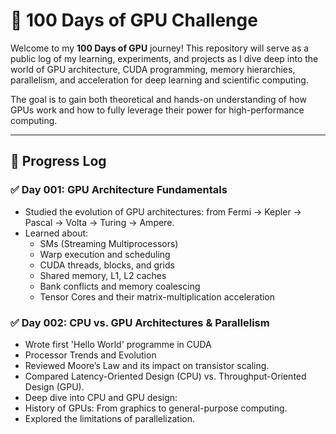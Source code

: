 # 🚀 100 Days of GPU Challenge

Welcome to my **100 Days of GPU** journey! This repository will serve as a public log of my learning, experiments, and projects as I dive deep into the world of GPU architecture, CUDA programming, memory hierarchies, parallelism, and acceleration for deep learning and scientific computing.

The goal is to gain both theoretical and hands-on understanding of how GPUs work and how to fully leverage their power for high-performance computing.

---

## 📅 Progress Log

### ✅ Day 001: GPU Architecture Fundamentals

- Studied the evolution of GPU architectures: from Fermi → Kepler → Pascal → Volta → Turing → Ampere.
- Learned about:
  - SMs (Streaming Multiprocessors)
  - Warp execution and scheduling
  - CUDA threads, blocks, and grids
  - Shared memory, L1, L2 caches
  - Bank conflicts and memory coalescing
  - Tensor Cores and their matrix-multiplication acceleration

### ✅ Day 002: CPU vs. GPU Architectures & Parallelism 

- Wrote first 'Hello World' programme in CUDA 
- Processor Trends and Evolution
- Reviewed Moore’s Law and its impact on transistor scaling.
- Compared Latency-Oriented Design (CPU) vs. Throughput-Oriented Design (GPU).
- Deep dive into CPU and GPU design:
- History of GPUs: From graphics to general-purpose computing.
- Explored the limitations of parallelization.
